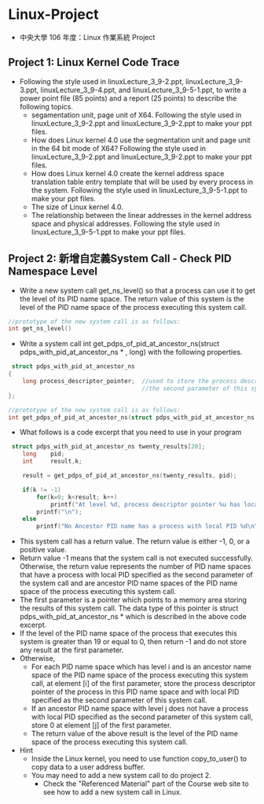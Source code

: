 # Linux-Project
- 中央大學 106 年度：Linux 作業系統 Project

## Project 1: Linux Kernel Code Trace
- Following the style used in linuxLecture_3_9-2.ppt, linuxLecture_3_9-3.ppt, linuxLecture_3_9-4.ppt, and linuxLecture_3_9-5-1.ppt, to write a power point file (85 points) and a report (25 points) to describe the    following topics.
    - segamentation unit, page unit of X64. Following the style used in linuxLecture_3_9-2.ppt and linuxLecture_3_9-2.ppt to make your ppt files.
    - How does Linux kernel 4.0 use the segmentation unit and page unit in the 64 bit mode of X64? Following the style used in linuxLecture_3_9-2.ppt and linuxLecture_3_9-2.ppt to make your ppt files.
    - How does Linux kernel 4.0 create the kernel address space translation table entry template that will be used by every process in the system. Following the style used in linuxLecture_3_9-5-1.ppt to make your ppt files.
    - The size of Linux kernel 4.0.
    - The relationship between the linear addresses in the kernel address space and physical addresses. Following the style used in linuxLecture_3_9-5-1.ppt to make your ppt files.

## Project 2: 新增自定義System Call - Check PID Namespace Level
- Write a new system call get_ns_level() so that a process can use it to get the level of its PID name space. The return value of this system is the level of the PID name space of the process executing this system call.
``` c
//prototype of the new system call is as follows:     
int get_ns_level() 
```

- Write a system call int get_pdps_of_pid_at_ancestor_ns(struct pdps_with_pid_at_ancestor_ns * , long) with the following properties.
``` c
 struct pdps_with_pid_at_ancestor_ns
{
    long process_descriptor_pointer;  //used to store the process descriptor pointer of a process with local PID specified as  
                                      //the second parameter of this system call           
};           

//prototype of the new system call is as follows: 
int get_pdps_of_pid_at_ancestor_ns(struct pdps_with_pid_at_ancestor_ns * , long) 
```

- What follows is a code excerpt that you need to use in your program
``` c
 struct pdps_with_pid_at_ancestor_ns twenty_results[20];
    long    pid;
    int     result,k;

    result = get_pdps_of_pid_at_ancestor_ns(twenty_results, pid);

    if(k != -1)        
        for(k=0; k<result; k++)
            printf("At level %d, process descriptor pointer %u has local PID %d\n", k, twenty_results[k], pid);
        printf("\n");
    else
        printf("No Ancestor PID name has a process with local PID %d\n", pid);
```
- This system call has a return value. The return value is either -1, 0, or a positive value.
- Return value -1 means that the system call is not executed successfully. Otherwise, the return value represents the number of PID name spaces that have a process with local PID specified as the second parameter of the system call and are ancestor PID name spaces of the PID name space of the process executing this system call.
- The first parameter is a pointer which points to a memory area storing the results of this system call. The data type of this pointer is struct pdps_with_pid_at_ancestor_ns * which is described in the above code excerpt.
- If the level of the PID name space of the process that executes this system is greater than 19 or equal to 0, then return -1 and do not store any result at the first parameter.
- Otherwise,
    - For each PID name space which has level i and is an ancestor name space of the PID name space of the process executing this system call, at element [i] of the first parameter, store the process descriptor pointer of the process in this PID name space and with local PID specified as the second parameter of this system call.
    - If an ancestor PID name space with level j does not have a process with local PID specified as the second parameter of this system call, store 0 at element [j] of the first parameter.
    - The return value of the above result is the level of the PID name space of the process executing this system call.
- Hint
    - Inside the Linux kernel, you need to use function copy_to_user() to copy data to a user address buffer.
    - You may need to add a new system call to do project 2.
        - Check the "Referenced Material" part of the Course web site to see how to add a new system call in Linux.